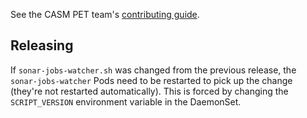 See the CASM PET team's [contributing guide](https://connect.us.cray.com/confluence/display/CASMPET/CONTRIBUTING).

## Releasing

If `sonar-jobs-watcher.sh` was changed from the previous release, the
`sonar-jobs-watcher` Pods need to be restarted to pick up the change (they're
not restarted automatically). This is forced by changing the `SCRIPT_VERSION`
environment variable in the DaemonSet.
